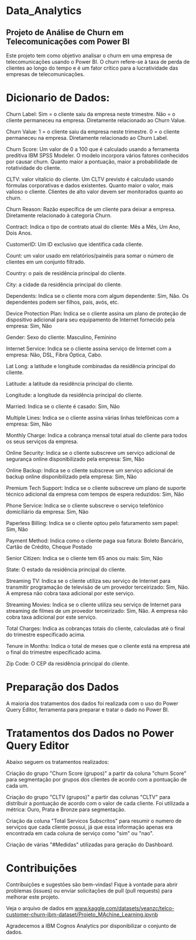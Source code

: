 # Data_Analytics
## Projeto de Análise de Churn em Telecomunicações com Power BI

Este projeto tem como objetivo analisar o churn em uma empresa de telecomunicações usando o Power BI. O churn refere-se à taxa de perda de clientes ao longo do tempo e é um fator crítico para a lucratividade das empresas de telecomunicações.

# Dicionario de Dados:
Churn Label: Sim = o cliente saiu da empresa neste trimestre. Não = o cliente permaneceu na empresa. Diretamente relacionado ao Churn Value.

Churn Value: 1 = o cliente saiu da empresa neste trimestre. 0 = o cliente permaneceu na empresa. Diretamente relacionado ao Churn Label.

Churn Score: Um valor de 0 a 100 que é calculado usando a ferramenta preditiva IBM SPSS Modeler. O modelo incorpora vários fatores conhecidos por causar churn. Quanto maior a pontuação, maior a probabilidade de rotatividade do cliente.

CLTV: valor vitalício do cliente. Um CLTV previsto é calculado usando fórmulas corporativas e dados existentes. Quanto maior o valor, mais valioso o cliente. Clientes de alto valor devem ser monitorados quanto ao churn.

Churn Reason: Razão específica de um cliente para deixar a empresa. Diretamente relacionado à categoria Churn.

Contract: Indica o tipo de contrato atual do cliente: Mês a Mês, Um Ano, Dois Anos.

CustomerID: Um ID exclusivo que identifica cada cliente.

Count: um valor usado em relatórios/painéis para somar o número de clientes em um conjunto filtrado.

Country: o país de residência principal do cliente.

City: a cidade da residência principal do cliente.

Dependents: Indica se o cliente mora com algum dependente: Sim, Não. Os dependentes podem ser filhos, pais, avós, etc.

Device Protection Plan: Indica se o cliente assina um plano de proteção de dispositivo adicional para seu equipamento de Internet fornecido pela empresa: Sim, Não

Gender: Sexo do cliente: Masculino, Feminino

Internet Service: Indica se o cliente assina serviço de Internet com a empresa: Não, DSL, Fibra Óptica, Cabo.

Lat Long: a latitude e longitude combinadas da residência principal do cliente.

Latitude: a latitude da residência principal do cliente.

Longitude: a longitude da residência principal do cliente.

Married: Indica se o cliente é casado: Sim, Não

Multiple Lines: Indica se o cliente assina várias linhas telefônicas com a empresa: Sim, Não

Monthly Charge: Indica a cobrança mensal total atual do cliente para todos os seus serviços da empresa.

Online Security: Indica se o cliente subscreve um serviço adicional de segurança online disponibilizado pela empresa: Sim, Não

Online Backup: Indica se o cliente subscreve um serviço adicional de backup online disponibilizado pela empresa: Sim, Não

Premium Tech Support: Indica se o cliente subscreve um plano de suporte técnico adicional da empresa com tempos de espera reduzidos: Sim, Não

Phone Service: Indica se o cliente subscreve o serviço telefónico domiciliário da empresa: Sim, Não 

Paperless Billing: Indica se o cliente optou pelo faturamento sem papel: Sim, Não

Payment Method: Indica como o cliente paga sua fatura: Boleto Bancário, Cartão de Crédito, Cheque Postado

Senior Citizen: Indica se o cliente tem 65 anos ou mais: Sim, Não

State: O estado da residência principal do cliente.

Streaming TV: Indica se o cliente utiliza seu serviço de Internet para transmitir programação de televisão de um provedor terceirizado: Sim, Não. A empresa não cobra taxa adicional por este serviço.

Streaming Movies: Indica se o cliente utiliza seu serviço de Internet para streaming de filmes de um provedor terceirizado: Sim, Não. A empresa não cobra taxa adicional por este serviço.

Total Charges: Indica as cobranças totais do cliente, calculadas até o final do trimestre especificado acima.

Tenure in Months: Indica o total de meses que o cliente está na empresa até o final do trimestre especificado acima.

Zip Code: O CEP da residência principal do cliente.

# Preparação dos Dados
A maioria dos tratamentos dos dados foi realizada com o uso do Power Query Editor, ferramenta para preparar e tratar o dado no Power BI.

# Tratamentos dos Dados no Power Query Editor
Abaixo seguem os tratamentos realizados:

Criação do grupo "Churn Score (grupos)" a partir da coluna "churn Score" para segmentação por grupos dos clientes de acordo com a pontuação de cada um.

Criação do grupo "CLTV (grupos)" a partir das colunas "CLTV" para distribuir a pontuação de acordo com o valor de cada cliente. Foi utilizada a métrica: Ouro, Prata e Bronze para segmentação.

Criação da coluna "Total Servicos Subscritos" para resumir o numero de serviços que cada cliente possui, já que essa informação apenas era encontrada em cada coluna de serviço como "sim" ou "nao".

Criação de várias "#Medidas" utilizadas para geração do Dashboard.

# Contribuições
Contribuições e sugestões são bem-vindas! Fique à vontade para abrir problemas (issues) ou enviar solicitações de pull (pull requests) para melhorar este projeto.

Veja o arquivo de dados em 
www.kaggle.com/datasets/yeanzc/telco-customer-churn-ibm-dataset/Projeto_MAchine_Learning.ipynb

Agradecemos a IBM Cognos Analytics por disponibilizar o conjunto de dados.
